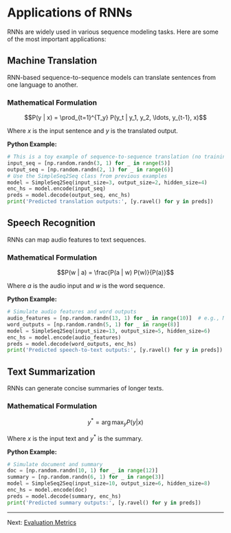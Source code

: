 # Applications of RNNs

RNNs are widely used in various sequence modeling tasks. Here are some of the most important applications:

## Machine Translation

RNN-based sequence-to-sequence models can translate sentences from one language to another.

### Mathematical Formulation

```math
P(y | x) = \prod_{t=1}^{T_y} P(y_t | y_1, y_2, \ldots, y_{t-1}, x)
```

Where $`x`$ is the input sentence and $`y`$ is the translated output.

**Python Example:**
```python
# This is a toy example of sequence-to-sequence translation (no training)
input_seq = [np.random.randn(3, 1) for _ in range(5)]
output_seq = [np.random.randn(2, 1) for _ in range(6)]
# Use the SimpleSeq2Seq class from previous examples
model = SimpleSeq2Seq(input_size=3, output_size=2, hidden_size=4)
enc_hs = model.encode(input_seq)
preds = model.decode(output_seq, enc_hs)
print('Predicted translation outputs:', [y.ravel() for y in preds])
```

## Speech Recognition

RNNs can map audio features to text sequences.

### Mathematical Formulation

```math
P(w | a) = \frac{P(a | w) P(w)}{P(a)}
```

Where $`a`$ is the audio input and $`w`$ is the word sequence.

**Python Example:**
```python
# Simulate audio features and word outputs
audio_features = [np.random.randn(13, 1) for _ in range(10)]  # e.g., MFCCs
word_outputs = [np.random.randn(5, 1) for _ in range(8)]
model = SimpleSeq2Seq(input_size=13, output_size=5, hidden_size=6)
enc_hs = model.encode(audio_features)
preds = model.decode(word_outputs, enc_hs)
print('Predicted speech-to-text outputs:', [y.ravel() for y in preds])
```

## Text Summarization

RNNs can generate concise summaries of longer texts.

### Mathematical Formulation

```math
y^* = \arg\max_y P(y | x)
```

Where $`x`$ is the input text and $`y^*`$ is the summary.

**Python Example:**
```python
# Simulate document and summary
doc = [np.random.randn(10, 1) for _ in range(12)]
summary = [np.random.randn(6, 1) for _ in range(3)]
model = SimpleSeq2Seq(input_size=10, output_size=6, hidden_size=8)
enc_hs = model.encode(doc)
preds = model.decode(summary, enc_hs)
print('Predicted summary outputs:', [y.ravel() for y in preds])
```

---

Next: [Evaluation Metrics](10_Evaluation.md) 